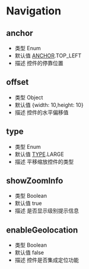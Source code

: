 # Navigation

## anchor
* 类型 Enum
* 默认值 [ANCHOR](/guide/constants.html#controlanchor).TOP_LEFT
* 描述 控件的停靠位置

## offset
* 类型 Object
* 默认值 {width: 10,height: 10}
* 描述 控件的水平偏移值

## type
* 类型 Enum
* 默认值 [TYPE](/guide/constants.html#navigationtype).LARGE
* 描述 平移缩放控件的类型

## showZoomInfo
* 类型 Boolean
* 默认值 true
* 描述 是否显示级别提示信息


## enableGeolocation
* 类型 Boolean
* 默认值 false
* 描述 控件是否集成定位功能



